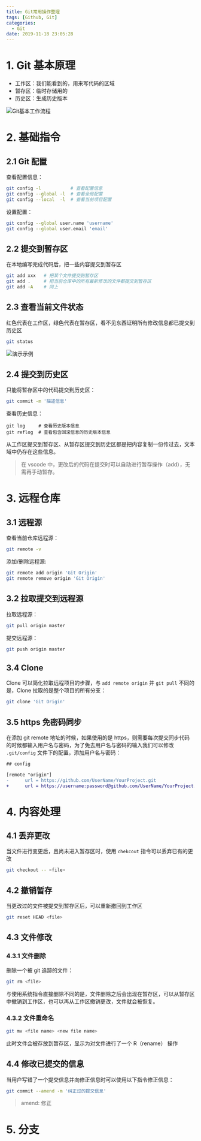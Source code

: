 ```yaml
---
title: Git常用操作整理
tags: [Github, Git]
categories:
  - Git
date: 2019-11-18 23:05:28
---
```

# 1. Git 基本原理

- 工作区：我们能看到的，用来写代码的区域
- 暂存区：临时存储用的
- 历史区：生成历史版本

![Git基本工作流程](http://img.cdn.esunr.xyz/markdown/20191118231730.png)

# 2. 基础指令

## 2.1 Git 配置

查看配置信息：

```sh
git config -l           # 查看配置信息
git config --global -l  # 查看全局配置
git config --local  -l  # 查看当前项目配置
```

设置配置：

```sh
git config --global user.name 'username'
git config --global user.email 'email'
```

## 2.2 提交到暂存区

在本地编写完成代码后，把一些内容提交到暂存区

```sh
git add xxx   # 把某个文件提交到暂存区
git add .     # 把当前仓库中的所有最新修改的文件都提交到暂存区
git add -A    # 同上
```

## 2.3 查看当前文件状态

红色代表在工作区，绿色代表在暂存区，看不见东西证明所有修改信息都已提交到历史区

```sh
git status 
```

![演示示例](http://img.cdn.esunr.xyz/markdown/20191118233413.png)


## 2.4 提交到历史区

只能将暂存区中的代码提交到历史区：

```sh
git commit -m '描述信息'
```

查看历史信息：

```
git log     # 查看历史版本信息
git reflog  # 查看包含回滚信息的历史版本信息
```

从工作区提交到暂存区、从暂存区提交到历史区都是把内容复制一份传过去，文本域中仍存在这些信息。

> 在 vscode 中，更改后的代码在提交时可以自动进行暂存操作（add），无需再手动暂存。

# 3. 远程仓库

## 3.1 远程源

查看当前仓库远程源：

```sh
git remote -v
```

添加/删除远程源:

```sh
git remote add origin 'Git Origin'   
git remote remove origin 'Git Origin'   
```

## 3.2 拉取提交到远程源

拉取远程源：

```sh
git pull origin master
```

提交远程源：

```sh
git push origin master
```

## 3.4 Clone

Clone 可以简化拉取远程项目的步骤，与 `add remote origin` 并 `git pull` 不同的是，Clone 拉取的是整个项目的所有分支：

```sh
git clone 'Git Origin' 
```

## 3.5 https 免密码同步

在添加 git remote 地址的时候，如果使用的是 https，则需要每次提交同步代码的时候都输入用户名与密码，为了免去用户名与密码的输入我们可以修改 `.git/config` 文件下的配置，添加用户名与密码：

```diff
## config

[remote "origin"]
-      url = https://github.com/UserName/YourProject.git
+      url = https://username:password@github.com/UserName/YourProject.git
```

# 4. 内容处理

## 4.1 丢弃更改

当文件进行变更后，且尚未进入暂存区时，使用 `chekcout` 指令可以丢弃已有的更改

```sh
git checkout -- <file>
```

## 4.2 撤销暂存

当更改过的文件被提交到暂存区后，可以重新撤回到工作区

```sh
git reset HEAD <file>
```

## 4.3 文件修改

### 4.3.1 文件删除

删除一个被 git 追踪的文件：

```sh
git rm <file>
```

与使用系统指令直接删除不同的是，文件删除之后会出现在暂存区，可以从暂存区中撤销到工作区，也可以再从工作区撤销更改，文件就会被恢复。


### 4.3.2 文件重命名

```sh
git mv <file name> <new file name>
```

此时文件会被存放到暂存区，显示为对文件进行了一个 R（rename） 操作

## 4.4 修改已提交的信息

当用户写错了一个提交信息并向修正信息时可以使用以下指令修正信息：

```sh
git commit --amend -m '纠正过的提交信息'
```

> amend: 修正

# 5. 分支

